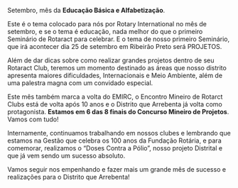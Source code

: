 Setembro, mês da **Educação Básica e Alfabetização**.

Este é o tema colocado para nós por Rotary International no mês de setembro, e se o tema é educação, nada melhor do que o primeiro Seminário de Rotaract para celebrar. E o tema de nosso primeiro Seminário, que irá acontecer dia 25 de setembro em Ribeirão Preto será PROJETOS.

Além de dar dicas sobre como realizar grandes projetos dentro de seu Rotaract Club, teremos um momento destinado as áreas que nosso distrito apresenta maiores dificuldades, Internacionais e Meio Ambiente, além de uma palestra magna com um convidado especial.

Este mês também marca a volta do EMIRC, o Encontro Mineiro de Rotarct Clubs está de volta após 10 anos e o Distrito que Arrebenta já volta como protagonista. **Estamos em 6 das 8 finais do Concurso Mineiro de Projetos**. Vamos com tudo!

Internamente, continuamos trabalhando em nossos clubes e lembrando que estamos na Gestão que celebra os 100 anos da Fundação Rotária, e para comemorar, realizamos o “Doses Contra a Pólio”, nosso projeto Distrital e que já vem sendo um sucesso absoluto.

Vamos seguir nos empenhando e fazer mais um grande mês de sucesso e realizações para o Distrito que Arrebenta!